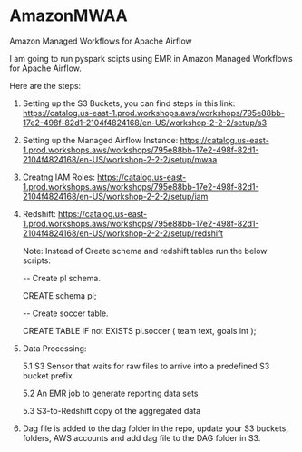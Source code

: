 # AmazonMWAA

Amazon Managed Workflows for Apache Airflow

I am going to run pyspark scipts using EMR in Amazon Managed Workflows for Apache Airflow.

Here are the steps: 

1. Setting up the S3 Buckets, you can find steps in this link: 
https://catalog.us-east-1.prod.workshops.aws/workshops/795e88bb-17e2-498f-82d1-2104f4824168/en-US/workshop-2-2-2/setup/s3

2. Setting up the Managed Airflow Instance: 
https://catalog.us-east-1.prod.workshops.aws/workshops/795e88bb-17e2-498f-82d1-2104f4824168/en-US/workshop-2-2-2/setup/mwaa

3. Creatng IAM Roles: 
https://catalog.us-east-1.prod.workshops.aws/workshops/795e88bb-17e2-498f-82d1-2104f4824168/en-US/workshop-2-2-2/setup/iam

4. Redshift: 
https://catalog.us-east-1.prod.workshops.aws/workshops/795e88bb-17e2-498f-82d1-2104f4824168/en-US/workshop-2-2-2/setup/redshift

    Note: Instead of Create schema and redshift tables run the below scripts: 

    --  Create pl schema.

    CREATE schema pl;

    --    Create soccer table.

    CREATE TABLE IF not EXISTS pl.soccer (
      team      text,
      goals     int
    );

5. Data Processing: 

    5.1 S3 Sensor that waits for raw files to arrive into a predefined S3 bucket prefix
  
    5.2 An EMR job to generate reporting data sets
  
    5.3 S3-to-Redshift copy of the aggregated data 
  
  
  
6. Dag file is added to the dag folder in the repo, update your S3 buckets, folders, AWS accounts and add dag file to the DAG folder in S3.

